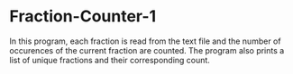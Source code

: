 # Fraction-Counter-1
In this program, each fraction is read from the text file and the number of occurences of the current fraction are counted. The program also prints a list of unique fractions and their corresponding count.
